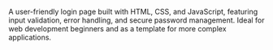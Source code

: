A user-friendly login page built with HTML, CSS, and JavaScript, featuring input validation, error handling, and secure password management. Ideal for web development beginners and as a template for more complex applications.
